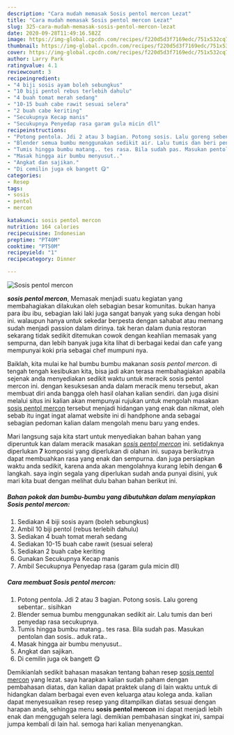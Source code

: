 ```yaml
---
description: "Cara mudah memasak Sosis pentol mercon Lezat"
title: "Cara mudah memasak Sosis pentol mercon Lezat"
slug: 325-cara-mudah-memasak-sosis-pentol-mercon-lezat
date: 2020-09-28T11:49:16.582Z
image: https://img-global.cpcdn.com/recipes/f220d5d3f7169edc/751x532cq70/sosis-pentol-mercon-foto-resep-utama.jpg
thumbnail: https://img-global.cpcdn.com/recipes/f220d5d3f7169edc/751x532cq70/sosis-pentol-mercon-foto-resep-utama.jpg
cover: https://img-global.cpcdn.com/recipes/f220d5d3f7169edc/751x532cq70/sosis-pentol-mercon-foto-resep-utama.jpg
author: Larry Park
ratingvalue: 4.1
reviewcount: 3
recipeingredient:
- "4 biji sosis ayam boleh sebungkus"
- "10 biji pentol rebus terlebih dahulu"
- "4 buah tomat merah sedang"
- "10-15 buah cabe rawit sesuai selera"
- "2 buah cabe keriting"
- "Secukupnya Kecap manis"
- "Secukupnya Penyedap rasa garam gula micin dll"
recipeinstructions:
- "Potong pentola. Jdi 2 atau 3 bagian. Potong sosis. Lalu goreng sebentar.. sisihkan"
- "Blender semua bumbu menggunakan sedikit air. Lalu tumis dan beri penyedap rasa secukupnya."
- "Tumis hingga bumbu matang.. tes rasa. Bila sudah pas. Masukan pentolan dan sosis.. aduk rata.."
- "Masak hingga air bumbu menyusut.."
- "Angkat dan sajikan."
- "Di cemilin juga ok bangett 😋"
categories:
- Resep
tags:
- sosis
- pentol
- mercon

katakunci: sosis pentol mercon 
nutrition: 164 calories
recipecuisine: Indonesian
preptime: "PT40M"
cooktime: "PT50M"
recipeyield: "1"
recipecategory: Dinner

---
```



![Sosis pentol mercon](https://img-global.cpcdn.com/recipes/f220d5d3f7169edc/751x532cq70/sosis-pentol-mercon-foto-resep-utama.jpg)

<b><i>sosis pentol mercon</i></b>, Memasak menjadi suatu kegiatan yang membahagiakan dilakukan oleh sebagian besar komunitas. bukan hanya para ibu ibu, sebagian laki laki juga sangat banyak yang suka dengan hobi ini. walaupun hanya untuk sekedar berpesta dengan sahabat atau memang sudah menjadi passion dalam dirinya. tak heran dalam dunia restoran sekarang tidak sedikit ditemukan cowok dengan keahlian memasak yang sempurna, dan lebih banyak juga kita lihat di berbagai kedai dan cafe yang mempunyai koki pria sebagai chef mumpuni nya.



Baiklah, kita mulai ke hal bumbu bumbu makanan <i>sosis pentol mercon</i>. di tengah tengah kesibukan kita, bisa jadi akan terasa membahagiakan apabila sejenak anda menyediakan sedikit waktu untuk meracik sosis pentol mercon ini. dengan kesuksesan anda dalam meracik menu tersebut, akan membuat diri anda bangga oleh hasil olahan kalian sendiri. dan juga disini melalui situs ini kalian akan mempunyai rujukan untuk mengolah masakan <u>sosis pentol mercon</u> tersebut menjadi hidangan yang enak dan nikmat, oleh sebab itu ingat ingat alamat website ini di handphone anda sebagai sebagian pedoman kalian dalam mengolah menu baru yang endes.


Mari langsung saja kita start untuk menyediakan bahan bahan yang diperuntuk kan dalam meracik masakan <u><i>sosis pentol mercon</i></u> ini. setidaknya diperlukan <b>7</b> komposisi yang diperlukan di olahan ini. supaya berikutnya dapat membuahkan rasa yang enak dan sempurna. dan juga persiapkan waktu anda sedikit, karena anda akan mengolahnya kurang lebih dengan <b>6</b> langkah. saya ingin segala yang diperlukan sudah anda punyai disini, yuk mari kita buat dengan melihat dulu bahan bahan berikut ini.

<!--inarticleads1-->

##### Bahan pokok dan bumbu-bumbu yang dibutuhkan dalam menyiapkan Sosis pentol mercon:

1. Sediakan 4 biji sosis ayam (boleh sebungkus)
1. Ambil 10 biji pentol (rebus terlebih dahulu)
1. Sediakan 4 buah tomat merah sedang
1. Sediakan 10-15 buah cabe rawit (sesuai selera)
1. Sediakan 2 buah cabe keriting
1. Gunakan Secukupnya Kecap manis
1. Ambil Secukupnya Penyedap rasa (garam gula micin dll)




<!--inarticleads2-->

##### Cara membuat Sosis pentol mercon:

1. Potong pentola. Jdi 2 atau 3 bagian. Potong sosis. Lalu goreng sebentar.. sisihkan
1. Blender semua bumbu menggunakan sedikit air. Lalu tumis dan beri penyedap rasa secukupnya.
1. Tumis hingga bumbu matang.. tes rasa. Bila sudah pas. Masukan pentolan dan sosis.. aduk rata..
1. Masak hingga air bumbu menyusut..
1. Angkat dan sajikan.
1. Di cemilin juga ok bangett 😋




Demikianlah sedikit bahasan masakan tentang bahan resep <u>sosis pentol mercon</u> yang lezat. saya harapkan kalian sudah paham dengan pembahasan diatas, dan kalian dapat praktek ulang di lain waktu untuk di hidangkan dalam berbagai even even keluarga atau kolega anda. kalian dapat menyesuaikan resep resep yang ditampilkan diatas sesuai dengan harapan anda, sehingga menu <b>sosis pentol mercon</b> ini dapat menjadi lebih enak dan menggugah selera lagi. demikian pembahasan singkat ini, sampai jumpa kembali di lain hal. semoga hari kalian menyenangkan.
